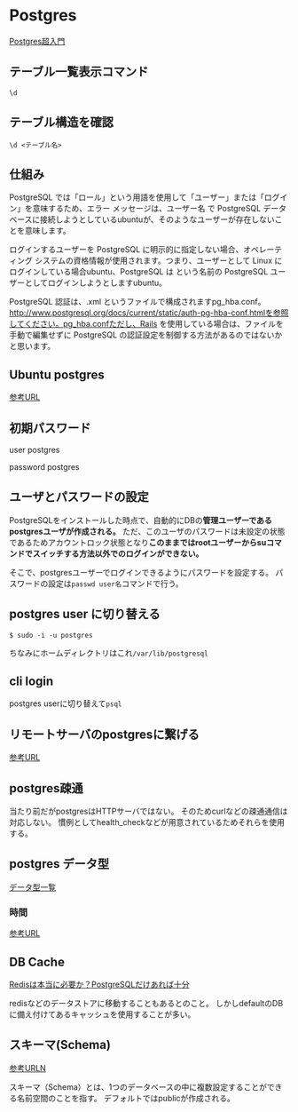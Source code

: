 # Postgres
[Postgres超入門](https://lets.postgresql.jp/)

## テーブル一覧表示コマンド

`\d`

## テーブル構造を確認

`\d <テーブル名>`

## 仕組み

PostgreSQL では「ロール」という用語を使用して「ユーザー」または「ログイン」を意味するため、エラー メッセージは、ユーザー名 で PostgreSQL データベースに接続しようとしているubuntuが、そのようなユーザーが存在しないことを意味します。

ログインするユーザーを PostgreSQL に明示的に指定しない場合、オペレーティング システムの資格情報が使用されます。つまり、ユーザーとして Linux にログインしている場合ubuntu、PostgreSQL は という名前の PostgreSQL ユーザーとしてログインしようとしますubuntu。

PostgreSQL 認証は、.xml というファイルで構成されますpg_hba.conf。http://www.postgresql.org/docs/current/static/auth-pg-hba-conf.htmlを参照してください。pg_hba.confただし、Rails を使用している場合は、ファイルを手動で編集せずに PostgreSQL の認証設定を制御する方法があるのではないかと思います。

## Ubuntu postgres

[参考URL](https://qiita.com/sibakenY/items/407b721ad1bd0975bd00)

## 初期パスワード

user
postgres

password
postgres

## ユーザとパスワードの設定

PostgreSQLをインストールした時点で、自動的にDBの**管理ユーザーであるpostgresユーザが作成される。**
ただ、このユーザのパスワードは未設定の状態であるためアカウントロック状態となり**このままではrootユーザーからsuコマンドでスイッチする方法以外でのログインができない。**

そこで、postgresユーザーでログインできるようにパスワードを設定する。
パスワードの設定は`passwd user名`コマンドで行う。


## postgres user に切り替える

`$ sudo -i -u postgres`

ちなみにホームディレクトリはこれ`/var/lib/postgresql`

## cli login

postgres userに切り替えて`psql`

## リモートサーバのpostgresに繋げる

[参考URL](https://qiita.com/ume-san/items/6417390507fc3c710c54)

## postgres疎通

当たり前だがpostgresはHTTPサーバではない。
そのためcurlなどの疎通通信は対応しない。
慣例としてhealth_checkなどが用意されているためそれらを使用する。

## postgres データ型
[データ型一覧](https://plus-info-tech.com/postgresql-typelist)

### 時間
[参考URL](https://ja.stackoverflow.com/questions/27969/timestamp%E5%9E%8B-date%E5%9E%8B-time%E5%9E%8B%E7%AD%89%E6%97%A5%E4%BB%98%E3%81%AB%E9%96%A2%E3%81%99%E3%82%8B%E5%9E%8B%E3%81%AE%E4%BD%BF%E3%81%84%E5%88%86%E3%81%91%E3%81%AB%E3%81%A4%E3%81%84%E3%81%A6)

## DB Cache
[Redisは本当に必要か？PostgreSQLだけあれば十分](https://itnews.org/news_contents/redis-postgresql)

redisなどのデータストアに移動することもあるとのこと。
しかしdefaultのDBに備え付けてあるキャッシュを使用することが多い。

## スキーマ(Schema)
[参考URLN](https://tech.pscsrv.co.jp/2021/08/02/%E3%80%90postgresql%E3%80%91postgresql%E3%81%AE%E3%82%B9%E3%82%AD%E3%83%BC%E3%83%9E%EF%BC%88schema%EF%BC%89%E3%81%AB%E3%81%A4%E3%81%84%E3%81%A6/)

スキーマ（Schema）とは、1つのデータベースの中に複数設定することができる名前空間のことを指す。
デフォルトではpublicが作成される。

